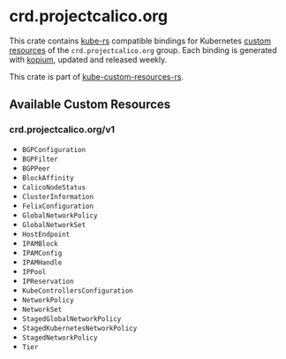 <!--
SPDX-FileCopyrightText: The kube-custom-resources-rs Authors
SPDX-License-Identifier: 0BSD
 -->

# crd.projectcalico.org

This crate contains [kube-rs](https://kube.rs/) compatible bindings for Kubernetes [custom resources](https://kubernetes.io/docs/tasks/extend-kubernetes/custom-resources/custom-resource-definitions/) of the `crd.projectcalico.org` group. Each binding is generated with [kopium](https://github.com/kube-rs/kopium), updated and released weekly.

This crate is part of [kube-custom-resources-rs](https://github.com/metio/kube-custom-resources-rs).

## Available Custom Resources

### crd.projectcalico.org/v1
- `BGPConfiguration`
- `BGPFilter`
- `BGPPeer`
- `BlockAffinity`
- `CalicoNodeStatus`
- `ClusterInformation`
- `FelixConfiguration`
- `GlobalNetworkPolicy`
- `GlobalNetworkSet`
- `HostEndpoint`
- `IPAMBlock`
- `IPAMConfig`
- `IPAMHandle`
- `IPPool`
- `IPReservation`
- `KubeControllersConfiguration`
- `NetworkPolicy`
- `NetworkSet`
- `StagedGlobalNetworkPolicy`
- `StagedKubernetesNetworkPolicy`
- `StagedNetworkPolicy`
- `Tier`
